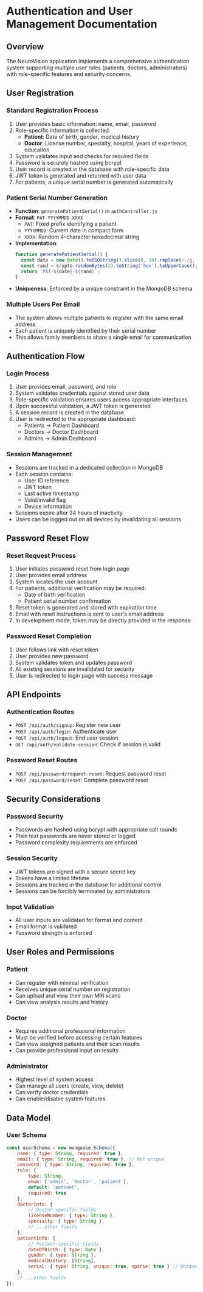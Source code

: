 # Authentication and User Management Documentation

## Overview

The NeuroVision application implements a comprehensive authentication system supporting multiple user roles (patients, doctors, administrators) with role-specific features and security concerns.

## User Registration

### Standard Registration Process
1. User provides basic information: name, email, password
2. Role-specific information is collected:
   - **Patient**: Date of birth, gender, medical history
   - **Doctor**: License number, specialty, hospital, years of experience, education
3. System validates input and checks for required fields
4. Password is securely hashed using bcrypt
5. User record is created in the database with role-specific data
6. JWT token is generated and returned with user data
7. For patients, a unique serial number is generated automatically

### Patient Serial Number Generation
- **Function**: `generatePatientSerial()` in `authController.js`
- **Format**: `PAT-YYYYMMDD-XXXX` 
  - `PAT`: Fixed prefix identifying a patient
  - `YYYYMMDD`: Current date in compact form
  - `XXXX`: Random 4-character hexadecimal string
- **Implementation**:
  ```javascript
  function generatePatientSerial() {
    const date = new Date().toISOString().slice(0, 10).replace(/-/g, '');
    const rand = crypto.randomBytes(2).toString('hex').toUpperCase();
    return `PAT-${date}-${rand}`;
  }
  ```
- **Uniqueness**: Enforced by a unique constraint in the MongoDB schema

### Multiple Users Per Email
- The system allows multiple patients to register with the same email address
- Each patient is uniquely identified by their serial number
- This allows family members to share a single email for communication

## Authentication Flow

### Login Process
1. User provides email, password, and role
2. System validates credentials against stored user data
3. Role-specific validation ensures users access appropriate interfaces
4. Upon successful validation, a JWT token is generated
5. A session record is created in the database
6. User is redirected to the appropriate dashboard:
   - Patients → Patient Dashboard
   - Doctors → Doctor Dashboard
   - Admins → Admin Dashboard

### Session Management
- Sessions are tracked in a dedicated collection in MongoDB
- Each session contains:
  - User ID reference
  - JWT token
  - Last active timestamp
  - Valid/invalid flag
  - Device information
- Sessions expire after 24 hours of inactivity
- Users can be logged out on all devices by invalidating all sessions

## Password Reset Flow

### Reset Request Process
1. User initiates password reset from login page
2. User provides email address
3. System locates the user account
4. For patients, additional verification may be required:
   - Date of birth verification
   - Patient serial number confirmation
5. Reset token is generated and stored with expiration time
6. Email with reset instructions is sent to user's email address
7. In development mode, token may be directly provided in the response

### Password Reset Completion
1. User follows link with reset token
2. User provides new password
3. System validates token and updates password
4. All existing sessions are invalidated for security
5. User is redirected to login page with success message

## API Endpoints

### Authentication Routes
- `POST /api/auth/signup`: Register new user
- `POST /api/auth/login`: Authenticate user
- `POST /api/auth/logout`: End user session
- `GET /api/auth/validate-session`: Check if session is valid

### Password Reset Routes
- `POST /api/password/request-reset`: Request password reset
- `POST /api/password/reset`: Complete password reset

## Security Considerations

### Password Security
- Passwords are hashed using bcrypt with appropriate salt rounds
- Plain text passwords are never stored or logged
- Password complexity requirements are enforced

### Session Security
- JWT tokens are signed with a secure secret key
- Tokens have a limited lifetime
- Sessions are tracked in the database for additional control
- Sessions can be forcibly terminated by administrators

### Input Validation
- All user inputs are validated for format and content
- Email format is validated
- Password strength is enforced

## User Roles and Permissions

### Patient
- Can register with minimal verification
- Receives unique serial number on registration
- Can upload and view their own MRI scans
- Can view analysis results and history

### Doctor
- Requires additional professional information
- Must be verified before accessing certain features
- Can view assigned patients and their scan results
- Can provide professional input on results

### Administrator
- Highest level of system access
- Can manage all users (create, view, delete)
- Can verify doctor credentials
- Can enable/disable system features

## Data Model

### User Schema
```javascript
const userSchema = new mongoose.Schema({
    name: { type: String, required: true },
    email: { type: String, required: true }, // Not unique
    password: { type: String, required: true },
    role: {
        type: String,
        enum: ['admin', 'doctor', 'patient'],
        default: 'patient',
        required: true
    },
    doctorInfo: {
        // Doctor-specific fields
        licenseNumber: { type: String },
        specialty: { type: String },
        // ...other fields
    },
    patientInfo: {
        // Patient-specific fields
        dateOfBirth: { type: Date },
        gender: { type: String },
        medicalHistory: [String],
        serial: { type: String, unique: true, sparse: true } // Unique constraint
    },
    // ...other fields
});
```
